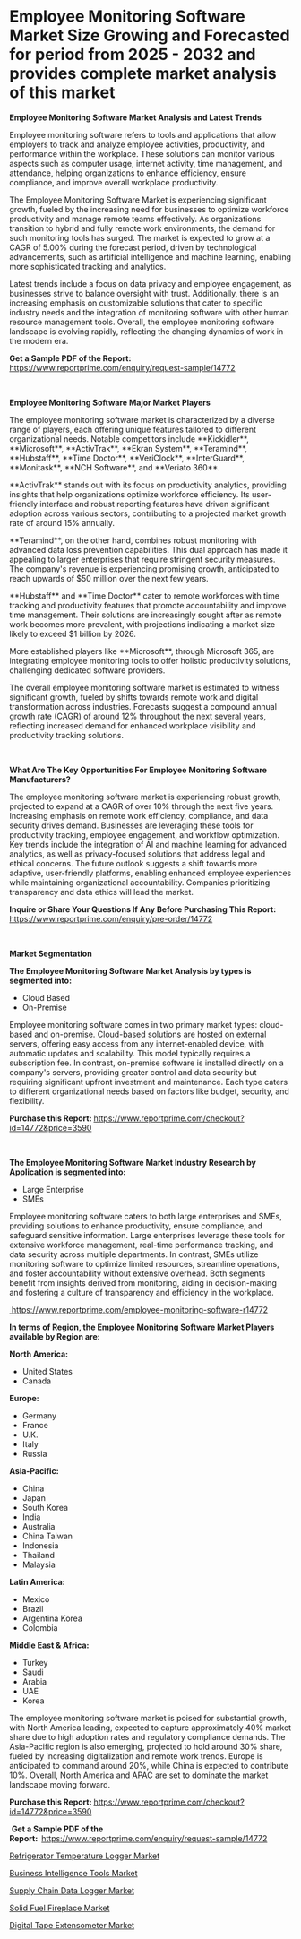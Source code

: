 <p><h1>Employee Monitoring Software Market Size Growing and Forecasted for period from 2025 - 2032 and provides complete market analysis of this market</h1></p><p><strong>Employee Monitoring Software Market Analysis and Latest Trends</strong></p>
<p><p>Employee monitoring software refers to tools and applications that allow employers to track and analyze employee activities, productivity, and performance within the workplace. These solutions can monitor various aspects such as computer usage, internet activity, time management, and attendance, helping organizations to enhance efficiency, ensure compliance, and improve overall workplace productivity.</p><p>The Employee Monitoring Software Market is experiencing significant growth, fueled by the increasing need for businesses to optimize workforce productivity and manage remote teams effectively. As organizations transition to hybrid and fully remote work environments, the demand for such monitoring tools has surged. The market is expected to grow at a CAGR of 5.00% during the forecast period, driven by technological advancements, such as artificial intelligence and machine learning, enabling more sophisticated tracking and analytics.</p><p>Latest trends include a focus on data privacy and employee engagement, as businesses strive to balance oversight with trust. Additionally, there is an increasing emphasis on customizable solutions that cater to specific industry needs and the integration of monitoring software with other human resource management tools. Overall, the employee monitoring software landscape is evolving rapidly, reflecting the changing dynamics of work in the modern era.</p></p>
<p><strong>Get a Sample PDF of the Report:&nbsp;</strong> <a href="https://www.reportprime.com/enquiry/request-sample/14772?utm_campaign=3051&utm_medium=2&utm_source=Github&utm_content=ia&utm_term=20032025&utm_id=employee-monitoring-software">https://www.reportprime.com/enquiry/request-sample/14772</a></p>
<p>&nbsp;</p>
<p><strong>Employee Monitoring Software Major Market Players</strong></p>
<p><p>The employee monitoring software market is characterized by a diverse range of players, each offering unique features tailored to different organizational needs. Notable competitors include **Kickidler**, **Microsoft**, **ActivTrak**, **Ekran System**, **Teramind**, **Hubstaff**, **Time Doctor**, **VeriClock**, **InterGuard**, **Monitask**, **NCH Software**, and **Veriato 360**. </p><p>**ActivTrak** stands out with its focus on productivity analytics, providing insights that help organizations optimize workforce efficiency. Its user-friendly interface and robust reporting features have driven significant adoption across various sectors, contributing to a projected market growth rate of around 15% annually.</p><p>**Teramind**, on the other hand, combines robust monitoring with advanced data loss prevention capabilities. This dual approach has made it appealing to larger enterprises that require stringent security measures. The company's revenue is experiencing promising growth, anticipated to reach upwards of $50 million over the next few years.</p><p>**Hubstaff** and **Time Doctor** cater to remote workforces with time tracking and productivity features that promote accountability and improve time management. Their solutions are increasingly sought after as remote work becomes more prevalent, with projections indicating a market size likely to exceed $1 billion by 2026.</p><p>More established players like **Microsoft**, through Microsoft 365, are integrating employee monitoring tools to offer holistic productivity solutions, challenging dedicated software providers.</p><p>The overall employee monitoring software market is estimated to witness significant growth, fueled by shifts towards remote work and digital transformation across industries. Forecasts suggest a compound annual growth rate (CAGR) of around 12% throughout the next several years, reflecting increased demand for enhanced workplace visibility and productivity tracking solutions.</p></p>
<p>&nbsp;</p>
<p><strong>What Are The Key Opportunities For Employee Monitoring Software Manufacturers?</strong></p>
<p><p>The employee monitoring software market is experiencing robust growth, projected to expand at a CAGR of over 10% through the next five years. Increasing emphasis on remote work efficiency, compliance, and data security drives demand. Businesses are leveraging these tools for productivity tracking, employee engagement, and workflow optimization. Key trends include the integration of AI and machine learning for advanced analytics, as well as privacy-focused solutions that address legal and ethical concerns. The future outlook suggests a shift towards more adaptive, user-friendly platforms, enabling enhanced employee experiences while maintaining organizational accountability. Companies prioritizing transparency and data ethics will lead the market.</p></p>
<p><strong>Inquire or Share Your Questions If Any Before Purchasing This Report:</strong> <a href="https://www.reportprime.com/enquiry/pre-order/14772?utm_campaign=3051&utm_medium=2&utm_source=Github&utm_content=ia&utm_term=20032025&utm_id=employee-monitoring-software">https://www.reportprime.com/enquiry/pre-order/14772</a></p>
<p>&nbsp;</p>
<p><strong>Market Segmentation</strong></p>
<p><strong>The Employee Monitoring Software Market Analysis by types is segmented into:</strong></p>
<p><ul><li>Cloud Based</li><li>On-Premise</li></ul></p>
<p><p>Employee monitoring software comes in two primary market types: cloud-based and on-premise. Cloud-based solutions are hosted on external servers, offering easy access from any internet-enabled device, with automatic updates and scalability. This model typically requires a subscription fee. In contrast, on-premise software is installed directly on a company's servers, providing greater control and data security but requiring significant upfront investment and maintenance. Each type caters to different organizational needs based on factors like budget, security, and flexibility.</p></p>
<p><strong>Purchase this Report:&nbsp;</strong><a href="https://www.reportprime.com/checkout?id=14772&price=3590&utm_campaign=3051&utm_medium=2&utm_source=Github&utm_content=ia&utm_term=20032025&utm_id=employee-monitoring-software">https://www.reportprime.com/checkout?id=14772&price=3590</a></p>
<p>&nbsp;</p>
<p><strong>The Employee Monitoring Software Market Industry Research by Application is segmented into:</strong></p>
<p><ul><li>Large Enterprise</li><li>SMEs</li></ul></p>
<p><p>Employee monitoring software caters to both large enterprises and SMEs, providing solutions to enhance productivity, ensure compliance, and safeguard sensitive information. Large enterprises leverage these tools for extensive workforce management, real-time performance tracking, and data security across multiple departments. In contrast, SMEs utilize monitoring software to optimize limited resources, streamline operations, and foster accountability without extensive overhead. Both segments benefit from insights derived from monitoring, aiding in decision-making and fostering a culture of transparency and efficiency in the workplace.</p></p>
<p><a href="https://www.reportprime.com/employee-monitoring-software-r14772?utm_campaign=3051&utm_medium=2&utm_source=Github&utm_content=ia&utm_term=20032025&utm_id=employee-monitoring-software">&nbsp;https://www.reportprime.com/employee-monitoring-software-r14772</a></p>
<p><strong>In terms of Region, the Employee Monitoring Software Market Players available by Region are:</strong></p>
<p>
    <p> <strong> North America: </strong>
        <ul>
            <li>United States</li>
            <li>Canada</li>
        </ul>
        </p> 
    <p> <strong> Europe: </strong>
        <ul>
            <li>Germany</li>
            <li>France</li>
            <li>U.K.</li>
            <li>Italy</li>
            <li>Russia</li>
        </ul>
        </p> 
    <p> <strong> Asia-Pacific: </strong>
        <ul>
            <li>China</li>
            <li>Japan</li>
            <li>South Korea</li>
            <li>India</li>
            <li>Australia</li>
            <li>China Taiwan</li>
            <li>Indonesia</li>
            <li>Thailand</li>
            <li>Malaysia</li>
        </ul>
        </p> 
    <p> <strong> Latin America: </strong>
        <ul>
            <li>Mexico</li>
            <li>Brazil</li>
            <li>Argentina Korea</li>
            <li>Colombia</li>
        </ul>
        </p> 
    <p> <strong> Middle East & Africa: </strong>
        <ul>
            <li>Turkey</li>
            <li>Saudi</li>
            <li>Arabia</li>
            <li>UAE</li>
            <li>Korea</li>
        </ul>
    </p>
    </p>
<p><p>The employee monitoring software market is poised for substantial growth, with North America leading, expected to capture approximately 40% market share due to high adoption rates and regulatory compliance demands. The Asia-Pacific region is also emerging, projected to hold around 30% share, fueled by increasing digitalization and remote work trends. Europe is anticipated to command around 20%, while China is expected to contribute 10%. Overall, North America and APAC are set to dominate the market landscape moving forward.</p></p>
<p><strong>Purchase this Report: </strong><a href="https://www.reportprime.com/checkout?id=14772&price=3590&utm_campaign=3051&utm_medium=2&utm_source=Github&utm_content=ia&utm_term=20032025&utm_id=employee-monitoring-software">https://www.reportprime.com/checkout?id=14772&price=3590</a></p>
<p>&nbsp;<strong>Get a Sample PDF of the Report:&nbsp;&nbsp;</strong><a href="https://www.reportprime.com/enquiry/request-sample/14772?utm_campaign=3051&utm_medium=2&utm_source=Github&utm_content=ia&utm_term=20032025&utm_id=employee-monitoring-software">https://www.reportprime.com/enquiry/request-sample/14772</a></p>
<p><strong></strong></p>
<p><p><a href="https://www.linkedin.com/pulse/refrigerator-temperature-logger-market-analysis-anticipated-jqsue?utm_campaign=3051&utm_medium=2&utm_source=Github&utm_content=ia&utm_term=20032025&utm_id=employee-monitoring-software">Refrigerator Temperature Logger Market</a></p><p><a href="https://github.com/deyniphytic/Market-Research-Report-List-1/blob/main/business-intelligence-tools-market.md?utm_campaign=3051&utm_medium=2&utm_source=Github&utm_content=ia&utm_term=20032025&utm_id=employee-monitoring-software">Business Intelligence Tools Market</a></p><p><a href="https://www.linkedin.com/pulse/projected-growth-supply-chain-data-logger-market-anticipating-ci7se?utm_campaign=3051&utm_medium=2&utm_source=Github&utm_content=ia&utm_term=20032025&utm_id=employee-monitoring-software">Supply Chain Data Logger Market</a></p><p><a href="https://www.linkedin.com/pulse/solid-fuel-fireplace-market-analysis-report-forecasts-trends-from-xnuwe?utm_campaign=3051&utm_medium=2&utm_source=Github&utm_content=ia&utm_term=20032025&utm_id=employee-monitoring-software">Solid Fuel Fireplace Market</a></p><p><a href="https://www.linkedin.com/pulse/analysis-forecast-growing-demand-digital-tape-extensometer-ozxje?utm_campaign=3051&utm_medium=2&utm_source=Github&utm_content=ia&utm_term=20032025&utm_id=employee-monitoring-software">Digital Tape Extensometer Market</a></p></p>